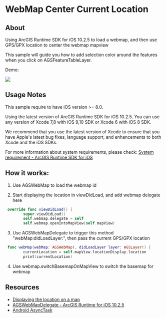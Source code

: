# WebMap Center Current Location

## About

Using ArcGIS Runtime SDK for iOS 10.2.5 to load a webmap, and then use GPS/GPX location to center the webmap mapview

This sample will guide you how to add selection color around the features when you click on AGSFeatureTableLayer. 

Demo:

![](https://media.giphy.com/media/3ds6viyCiEaOs/giphy.gif)

## Usage Notes

This sample require to have iOS version >= 8.0.

Using the latest version of ArcGIS Runtime SDK for iOS 10.2.5. You can use any version of Xcode 7,8 with iOS 9,10 SDK or Xcode 6 with iOS 8 SDK.

We recommend that you use the latest version of Xcode to ensure that you have Apple's latest bug fixes, language support, and enhancements to both Xcode and the iOS SDKs.

For more information about system requirements, please check: [System requirement  - ArcGIS Runtime SDK for iOS](https://developers.arcgis.com/ios/swift/guide/system-reqs.htm)

## How it works:

1. Use AGSWebMap to load the webmap id

2. Start displaying the location in viewDidLoad, and add webmap delegate here

```swift
 override func viewDidLoad() {
        super.viewDidLoad()
        self.webmap.delegate = self
        self.webmap.openIntoMapView(self.mapView)
```


3. Use AGSWebMapDelegate to trigger this method "webMap:didLoadLayer:", then pass the current GPS/GPX location

```swift
 func webMap(webMap: AGSWebMap!, didLoadLayer layer: AGSLayer!) {
        currentLocation = self.mapView.locationDisplay.location
        print(currentLocation)
```

4. Use webmap.switchBasemapOnMapView to switch the basemap for webmap 

## Resources

* [Displaying the location on a map](https://developers.arcgis.com/ios/swift/guide/map-gps.htm)
* [AGSWebMapDelegate - ArcGIS Runtime for iOS 10.2.5](https://developers.arcgis.com/ios/api-reference/protocol_a_g_s_web_map_delegate-p.html#a8ca3a486faf767a78a74bd7f0e678e36)
* [Android AsyncTask](https://developer.android.com/reference/android/os/AsyncTask.html)